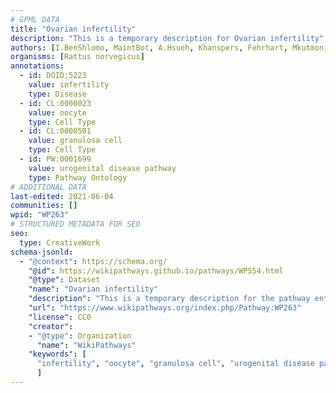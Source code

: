 ```yaml
---
# GPML DATA
title: "Ovarian infertility"
description: "This is a temporary description for Ovarian infertility"
authors: [I.BenShlomo, MaintBot, A.Hsueh, Khanspers, Fehrhart, Mkutmon, Eweitz]
organisms: [Rattus norvegicus]
annotations:
  - id: DOID:5223
    value: infertility
    type: Disease
  - id: CL:0000023
    value: oocyte
    type: Cell Type
  - id: CL:0000501
    value: granulosa cell
    type: Cell Type
  - id: PW:0001699
    value: urogenital disease pathway
    type: Pathway Ontology
# ADDITIONAL DATA
last-edited: 2021-06-04
communities: []
wpid: "WP263"
# STRUCTURED METADATA FOR SEO
seo:
  type: CreativeWork
schema-jsonld:
  - "@context": https://schema.org/
    "@id": https://wikipathways.github.io/pathways/WP554.html
    "@type": Dataset
    "name": "Ovarian infertility"
    "description": "This is a temporary description for the pathway entitled: Ovarian infertility"
    "url": "https://www.wikipathways.org/index.php/Pathway:WP263"
    "license": CC0
    "creator":
    - "@type": Organization
      "name": "WikiPathways"
    "keywords": [
      "infertility", "oocyte", "granulosa cell", "urogenital disease pathway",
      ]
---
```

